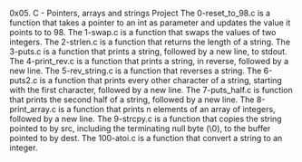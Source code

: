 0x05. C - Pointers, arrays and strings Project
The 0-reset_to_98.c is a function that takes a pointer to an int as parameter and updates the value it points to to 98.
The 1-swap.c is a function that swaps the values of two integers.
The 2-strlen.c is a function that returns the length of a string.
The 3-puts.c is  a function that prints a string, followed by a new line, to stdout.
The  4-print_rev.c is a  function that prints a string, in reverse, followed by a new line.
The  5-rev_string.c  is a function that reverses a string.
The 6-puts2.c is a function that prints every other character of a string, starting with the first character, followed by a new line.
The 7-puts_half.c is  function that prints the second half of a string, followed by a new line.
The 8-print_array.c   is a  function that prints n elements of an array of integers, followed by a new line.
 The 9-strcpy.c is a function that copies the string pointed to by src, including the terminating null byte (\0), to the buffer pointed to by dest.
The 100-atoi.c is a function that convert a string to an integer.
